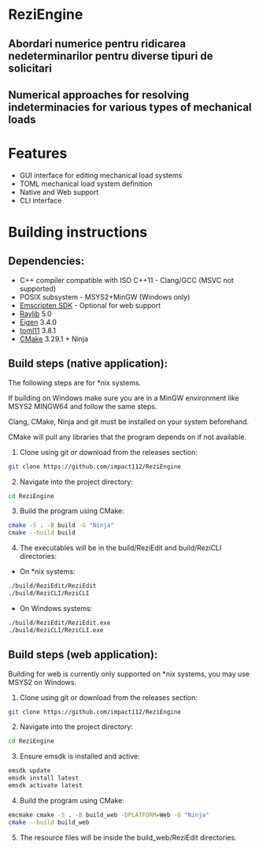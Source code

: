 # ReziEngine
## Abordari numerice pentru ridicarea nedeterminarilor pentru diverse tipuri de solicitari
## Numerical approaches for resolving indeterminacies for various types of mechanical loads

# Features
- GUI interface for editing mechanical load systems
- TOML mechanical load system definition
- Native and Web support
- CLI interface

# Building instructions

## Dependencies:
- C++ compiler compatible with ISO C++11 - Clang/GCC (MSVC not supported)
- POSIX subsystem - MSYS2+MinGW (Windows only)
- [Emscripten SDK](https://emscripten.org/docs/getting_started/downloads.html) - Optional for web support
- [Raylib](https://github.com/raysan5/raylib/releases/tag/5.0) 5.0
- [Eigen](https://gitlab.com/libeigen/eigen/-/releases/3.4.0) 3.4.0
- [toml11](https://github.com/ToruNiina/toml11/releases/tag/v3.8.1) 3.8.1
- [CMake](https://cmake.org/download/) 3.29.1 + Ninja

## Build steps (native application):
The following steps are for \*nix systems.

If building on Windows make sure you are in a MinGW environment like MSYS2 MINGW64 and follow the same steps.

Clang, CMake, Ninja and git must be installed on your system beforehand.

CMake will pull any libraries that the program depends on if not available.
1. Clone using git or download from the releases section:
```bash
git clone https://github.com/impact112/ReziEngine
```
2. Navigate into the project directory:
```bash
cd ReziEngine
```
3. Build the program using CMake:
```bash
cmake -S . -B build -G "Ninja"
cmake --build build
```
4. The executables will be in the build/ReziEdit and build/ReziCLI directories:
- On \*nix systems:
```bash
./build/ReziEdit/ReziEdit
./build/ReziCLI/ReziCLI
```
- On Windows systems:
```bash
./build/ReziEdit/ReziEdit.exe
./build/ReziCLI/ReziCLI.exe
```

## Build steps (web application):
Building for web is currently only supported on \*nix systems, you may use MSYS2 on Windows.
1. Clone using git or download from the releases section:
```bash
git clone https://github.com/impact112/ReziEngine
```
2. Navigate into the project directory:
```bash
cd ReziEngine
```
3. Ensure emsdk is installed and active:
```bash
emsdk update
emsdk install latest
emsdk activate latest
```
4. Build the program using CMake:
```bash
emcmake cmake -S . -B build_web -DPLATFORM=Web -G "Ninja"
cmake --build build_web
```
5. The resource files will be inside the build\_web/ReziEdit directories.
